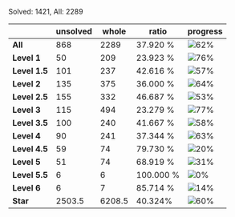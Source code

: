 Solved: 1421, All: 2289

| |unsolved|whole|ratio|progress|
|----|----|----|----|----|
|**All**| 868 | 2289 | 37.920 %| ![62%](https://progress-bar.dev/62?title=All) |
|**Level 1**| 50 | 209 | 23.923 %| ![76%](https://progress-bar.dev/76?title=Level+1++)|
|**Level 1.5**| 101 | 237 | 42.616 %| ![57%](https://progress-bar.dev/57?title=Level+1.5)|
|**Level 2**| 135 | 375 | 36.000 %| ![64%](https://progress-bar.dev/64?title=Level+2++)|
|**Level 2.5**| 155 | 332 | 46.687 %| ![53%](https://progress-bar.dev/53?title=Level+2.5)|
|**Level 3**| 115 | 494 | 23.279 %| ![77%](https://progress-bar.dev/77?title=Level+3++)|
|**Level 3.5**| 100 | 240 | 41.667 %| ![58%](https://progress-bar.dev/58?title=Level+3.5)|
|**Level 4**| 90 | 241 | 37.344 %| ![63%](https://progress-bar.dev/63?title=Level+4++)|
|**Level 4.5**| 59 | 74 | 79.730 %| ![20%](https://progress-bar.dev/20?title=Level+4.5)|
|**Level 5**| 51 | 74 | 68.919 %| ![31%](https://progress-bar.dev/31?title=Level+5++)|
|**Level 5.5**| 6 | 6 | 100.000 %| ![0%](https://progress-bar.dev/0?title=Level+5.5)|
|**Level 6**| 6 | 7 | 85.714 %| ![14%](https://progress-bar.dev/14?title=Level+6++)|
|**Star**|2503.5 | 6208.5 |40.324%| ![60%](https://progress-bar.dev/60?title=Star) |
